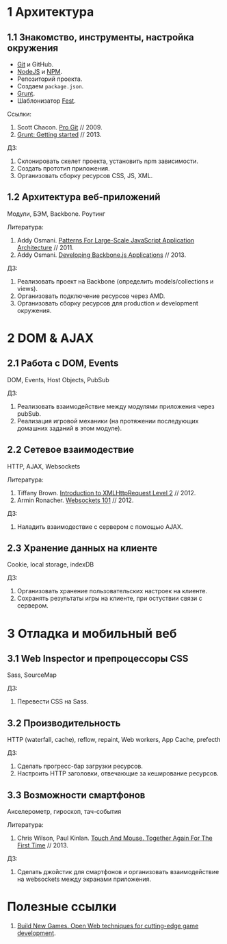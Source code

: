 # 1 Архитектура

## 1.1 Знакомство, инструменты, настройка окружения

* [Git](http://git-scm.com) и GitHub.
* [NodeJS](http://nodejs.org) и [NPM](https://npmjs.org).
* Репозиторий проекта.
* Создаем `package.json`.
* [Grunt](http://gruntjs.com).
* Шаблонизатор [Fest](https://github.com/mailru/fest).

Ссылки:

1. Scott Chacon. [Pro Git](http://git-scm.com/book) // 2009.
2. [Grunt: Getting started](http://gruntjs.com/getting-started) // 2013.

ДЗ:

1. Склонировать скелет проекта, установить npm зависимости.
2. Создать прототип приложения.
3. Организовать сборку ресурсов CSS, JS, XML.

## 1.2 Архитектура веб-приложений

Модули, БЭМ, Backbone. Роутинг

Литература:

1. Addy Osmani. [Patterns For Large-Scale JavaScript Application Architecture](http://addyosmani.com/largescalejavascript/) // 2011.
2. Addy Osmani. [Developing Backbone.js Applications](http://addyosmani.github.io/backbone-fundamentals/) // 2013.

ДЗ:

1. Реализовать проект на Backbone (определить models/collections и views).
2. Организовать подключение ресурсов через AMD.
3. Организовать сборку ресурсов для production и development окружения.

# 2 DOM & AJAX

## 2.1 Работа с DOM, Events

DOM, Events, Host Objects, PubSub

ДЗ:

1. Реализовать взаимодействие между модулями приложения через pubSub.
2. Реализация игровой механики (на протяжении последующих домашних заданий в этом модуле).

## 2.2 Сетевое взаимодествие

HTTP, AJAX, Websockets

Литература:

1. Tiffany Brown. [Introduction to XMLHttpRequest Level 2](http://dev.opera.com/articles/view/xhr2/) // 2012.
2. Armin Ronacher. [Websockets 101](http://lucumr.pocoo.org/2012/9/24/websockets-101/) // 2012.

ДЗ:

1. Наладить взаимодествие с сервером с помощью AJAX.

## 2.3 Хранение данных на клиенте

Cookie, local storage, indexDB

ДЗ:

1. Организовать хранение пользовательских настроек на клиенте.
2. Сохранять результаты игры на клиенте, при остуствии связи с сервером.

# 3 Отладка и мобильный веб

## 3.1 Web Inspector и препроцессоры CSS

Sass, SourceMap

ДЗ:

1. Перевести CSS на Sass.

## 3.2 Производительность

HTTP (waterfall, cache), reflow, repaint, Web workers, App Cache, prefecth

ДЗ:

1. Сделать прогресс-бар загрузки ресурсов.
2. Настроить HTTP заголовки, отвечающие за кеширование ресурсов.

## 3.3 Возможности смартфонов

Акселерометр, гироскоп, тач-события

Литература:

1. Chris Wilson, Paul Kinlan. [Touch And Mouse. Together Again For The First Time](http://www.html5rocks.com/en/mobile/touchandmouse/) // 2013.

ДЗ:

1. Сделать джойстик для смартфонов и организовать взаимодействие на websockets между экранами приложения.

# Полезные ссылки

1. [Build New Games. Open Web techniques for cutting-edge game development](http://buildnewgames.com).
